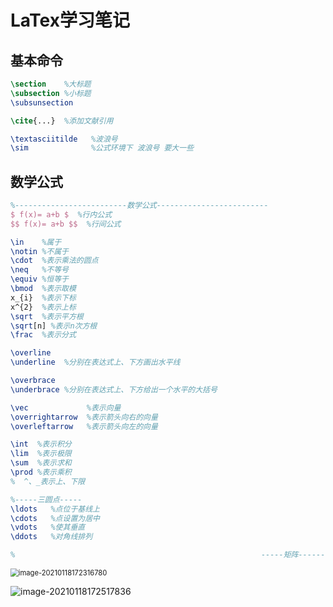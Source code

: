 # LaTex学习笔记

## 基本命令

```latex
\section    %大标题
\subsection %小标题
\subsunsection

\cite{...}  %添加文献引用

\textasciitilde   %波浪号
\sim              %公式环境下 波浪号 要大一些
```



## 数学公式

```latex
%-------------------------数学公式-------------------------
$ f(x)= a+b $  %行内公式
$$ f(x)= a+b $$  %行间公式

\in    %属于
\notin %不属于
\cdot  %表示乘法的圆点
\neq   %不等号
\equiv %恒等于
\bmod  %表示取模
x_{i}  %表示下标
x^{2}  %表示上标
\sqrt  %表示平方根
\sqrt[n] %表示n次方根 
\frac  %表示分式

\overline
\underline  %分别在表达式上、下方画出水平线

\overbrace
\underbrace %分别在表达式上、下方给出一个水平的大括号

\vec             %表示向量
\overrightarrow  %表示箭头向右的向量
\overleftarrow   %表示箭头向左的向量

\int  %表示积分
\lim  %表示极限
\sum  %表示求和
\prod %表示乘积
%  ^、_表示上、下限

%-----三圆点-----
\ldots   %点位于基线上
\cdots   %点设置为居中
\vdots   %使其垂直
\ddots   %对角线排列

%                                                       -----矩阵------


```

<img src="C:\Users\Administrator\AppData\Roaming\Typora\typora-user-images\image-20210118172316780.png" alt="image-20210118172316780" style="zoom: 80%;" />



![image-20210118172517836](C:\Users\Administrator\AppData\Roaming\Typora\typora-user-images\image-20210118172517836.png)

